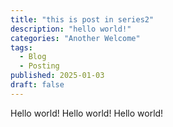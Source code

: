 ```yaml
---
title: "this is post in series2"
description: "hello world!"
categories: "Another Welcome"
tags:
  - Blog
  - Posting
published: 2025-01-03
draft: false
---
```


Hello world!
Hello world!
Hello world!

